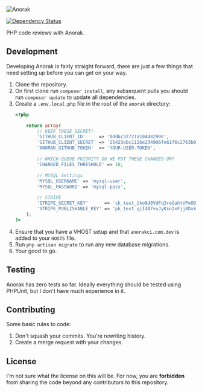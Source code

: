 ![Anorak](http://anorakci.com/images/AnorakFull.png)

[![Dependency Status](https://www.versioneye.com/user/projects/54213d0b3a1a2c496b000286/badge.svg?style=flat)](https://www.versioneye.com/user/projects/54213d0b3a1a2c496b000286)

PHP code reviews with Anorak. 

## Development
Developing Anorak is fairly straight forward, there are just a few things that need setting up before you can get on your way.

1. Clone the repository.
2. On first clone run `composer install`, any subsequent pulls you should run `composer update` to update all dependencies.
3. Create a `.env.local.php` file in the root of the `anorak` directory:
    ```php
    <?php 

        return array(
            // KEEP THESE SECRET!
            'GITHUB_CLIENT_ID'     => '0dd6c37721a10448290e',
            'GITHUB_CLIENT_SECRET' => '25423ebc112be234906fe61f6c2763b012d6a0a9',
            'ANORAK_GITHUB_TOKEN'  => 'YOUR-USER-TOKEN',

            // WHICH QUEUE PRIORITY DO WE PUT THESE CHANGES ON?
            'CHANGED_FILES_THRESHOLD' => 10,

            // MYSQL Settings
            'MYSQL_USERNAME' => 'mysql-user',
            'MYSQL_PASSWORD' => 'mysql-pass',

            // STRIPE
            'STRIPE_SECRET_KEY'      => 'sk_test_Uko8d0VdFq3reGahtVPmOO1r',
            'STRIPE_PUBLISHABLE_KEY' => 'pk_test_qjI4B7vuJyKsn2xFjj8Dxk77',
        );
    ?>
    ```
4. Ensure that you have a VHOST setup and that `anorakci.com.dev` is added to your `HOSTS` file.
5. Run `php artisan migrate` to run any new database migrations.
6. Your good to go.

## Testing
Anorak has zero tests so far. Ideally everything should be tested using PHPUnit, but I don't have much experience in it.

## Contributing
Some basic rules to code:

1. Don't squash your commits. You're rewriting history.
2. Create a merge request with your changes.

## License
I'm not sure what the license on this will be. For now, you are **forbidden** from sharing the code beyond any contributors to this repository.
